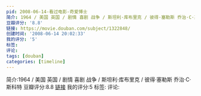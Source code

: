 ```yaml
---
pid: 2008-06-14-看过电影-奇爱博士
简介: 1964 / 美国 英国 / 剧情 喜剧 战争 / 斯坦利·库布里克 / 彼得·塞勒斯 乔治·C·斯科特
豆瓣评分: '8.8'
链接: https://movie.douban.com/subject/1322848/
创建时间: '2008-06-14 20:02:33'
我的评分: '5'
标签:
评论:
tags: [douban]
categories: [timeline]
---
```

简介:1964 / 美国 英国 / 剧情 喜剧 战争 / 斯坦利·库布里克 / 彼得·塞勒斯 乔治·C·斯科特
豆瓣评分:8.8
[链接](https://movie.douban.com/subject/1322848/)
我的评分:5
标签:
评论:

